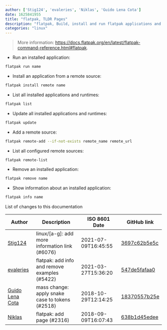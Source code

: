 ```yaml
---
author: ['Stig124', 'evaleries', 'Niklas', 'Guido Lena Cota']
date: 1625841955
title: "flatpak, TLDR Pages"
description: "flatpak, Build, install and run flatpak applications and runtimes."
categories: "linux"
---
```

> More information: <https://docs.flatpak.org/en/latest/flatpak-command-reference.html#flatpak>.

- Run an installed application:

```bash
flatpak run name
```

- Install an application from a remote source:

```bash
flatpak install remote name
```

- List all installed applications and runtimes:

```bash
flatpak list
```

- Update all installed applications and runtimes:

```bash
flatpak update
```

- Add a remote source:

```bash
flatpak remote-add --if-not-exists remote_name remote_url
```

- List all configured remote sources:

```bash
flatpak remote-list
```

- Remove an installed application:

```bash
flatpak remove name
```

- Show information about an installed application:

```bash
flatpak info name
```
List of changes to this documentation


Author | Description | ISO 8601 Date | GitHub link
------|-----|-----|-----
[Stig124](mailto:stigpro@outlook.fr) | linux/[a-g]: add more information link (#6076) | 2021-07-09T16:45:55 | [3697c62b5e5c](https://github.com/tldr-pages/tldr/commit/3697c62b5e5cd9bae7a99c591cb81d1ddcfbf792)
[evaleries](mailto:48923153+evaleries@users.noreply.github.com) | flatpak: add info and remove examples (#5422) | 2021-03-27T15:36:20 | [547de5fafaa0](https://github.com/tldr-pages/tldr/commit/547de5fafaa0519483df354b5e78cad98dbebea9)
[Guido Lena Cota](mailto:guido.lenacota@gmail.com) | mass change: apply snake case to tokens (#2518) | 2018-10-29T12:14:25 | [18370557b25e](https://github.com/tldr-pages/tldr/commit/18370557b25e5340d9ee5cfeee346ce8fcb4ef95)
[Niklas](mailto:niklas@ytvwld.de) | flatpak: add page (#2316) | 2018-09-09T16:07:43 | [638b1d45edee](https://github.com/tldr-pages/tldr/commit/638b1d45edee0c0e1816fc891019953485a991d2)

